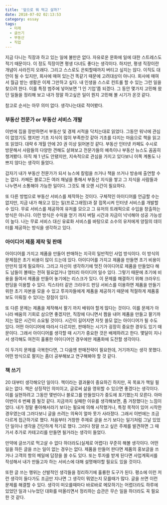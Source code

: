 ```yaml
---
title: '앞으로 뭐 먹고 살까?'
date: 2018-07-02 02:13:53
category: essay
tags:
  - 미래
  - 글쓰기
  - 부동산
  - 직업
---
```


지금 다니는 직장과 하고 있는 일에 불만은 없다. 자유로운 문화에 일에 대한 스트레스도 적기 때문이다. 이 정도 직장이면 평생 다녀도 좋다는 생각이다. 하지만, 평생 직장이란 개념이 사라진지 오래다. 그리고 스스로도 은퇴할때까지 버티고 싶지는 않다. 이직도 대안이 될 수 있지만, 회사에 매여 있는건 똑같기 때문에 고려대상이 아니다. 회사에 매여서 월급 받는 생활은 이제 그만하고 싶다. 내 인생을 스스로 컨트롤 할 수 있는 그런 일을 찾으려 한다. 이를 특정 범주에 넣어보면 '1 인 기업'쯤 되겠다. 그 동안 몇가지 고민해 왔던 일들을 정리해 보고 내가 정말 하고싶은 일이 뭔지 고민해 볼 시기가 온것 같다.

참고로 순서는 아무 의미 없다. 생각나는대로 적어봤다.

### 부동산 전문가 or 부동산 서비스 개발

이번에 집을 장만하면서 부동산 및 경제 서적을 닥치는대로 읽었다. 그동안 워낙에 관심이 없었기도 했지만 기초 지식이 많이 부족한것 같아 기초를 다지는 마음으로 책을 읽고 또 읽었다. 대략 6 개월 안에 20 권 이상 읽어본것 같다. 부동산 인터넷 카페도 수시로 방문해서 사람들의 다양한 견해도 살펴보고 전문가들의 예측이나 부동산 뉴스도 꼼꼼히 챙겨봤다. 아직 채 1 년도 안됐지만, 지속적으로 관심을 가지고 있다보니 이쪽 계통도 나쁘지 않다는 생각이 들었다.

갑자기 내가 부동산 전문가가 되서 뉴스에 칼럼을 쓰거나 책을 쓰거나 방송에 출연할 수는 없다. 카페든 블로그든 여러 채널을 통해서 부동산 지식을 쌓고 그 지식을 사람들과 나누면서 소통해야 가능한 일이다. 그것도 꽤 오랜 시간이 필요하다.

또 다른 방법으로 부동산 서비스를 제작하는 것이다. 구체적인 아이디어를 언급할 수는 없지만, 지금 내가 해오고 있는 일(프로그래밍)과 잘 접목시켜 인터넷 서비스를 개발할 수 있다. 무료 서비스를 제공하여 유저를 모으고 그 유저의 트래픽으로 수입을 창출하는 방식은 아니다. 이런 방식은 수익을 얻기 까지 버틸 시간과 자금이 넉넉해야 성공 가능성이 높다. 나는 무료 서비스 대신 유료화 서비스를 바탕으로 소수의 유저에게 양질의 데이터를 제공하는 방식을 생각하고 있다.

### 아이디어 제품 제작 및 판매

아이디어를 가지고 제품을 만들어 판매하는 지극히 일반적인 사업 방식이다. 이 방식의 문제점은 초기 비용이 많이 드는데 있다. 아이디어를 가지고 제품을 만들면 초기 비용이 만만치 않게 필요하다. 그리고 자신이 생각하기에 멋진 아이디어로 제품을 만들었다 해도 남들이 볼때는 전혀 필요없거나 엉터리 아이디어 일수 있다. 그렇기 때문에 초기에 비용을 들여서 제품을 만들어 놓기에는 리스크가 있다. 이 문제를 해결하기 위해 크라우드 펀딩을 이용할 수 있다. 킥스타터 같은 크라우드 펀딩 서비스를 이용하면 제품을 만들기 위한 초기 자본을 모을 수 있고 투자자들에게 제품을 제공하기 때문에 적절하게 제품홍보도 이뤄질 수 있다는 장점이 있다.

또 다른 문제는 제품을 제작해서 팔기 까지 배워야 할게 많다는 것이다. 이를 문제가 아니라 배움의 기회로 삼으면 좋겠지만, 직장에 다니면서 짬을 내어 제품을 만들고 팔기까지는 많은 시간이 소요될 것이다. 시간이 길어지면 자칫 쓸모 없는 아이디어가 될 수도 있다. 어떤 아이디어에 따라서 다르지만, 판매하는 시기가 굉장히 중요한 경우도 있기 때문이다. 그래서 아이디어를 생각할 때 시기가 중요한 것은 배제하려고 한다. 몇달이 지나서 생각해도 여전히 훌륭한 아이디어인 경우에만 제품화에 도전할 생각이다.

이 두가지 문제를 극복한다면, 그 다음엔 판매전략이 필요한데, 거기까지는 생각 못했다. 어떤 방식으로 팔지는 좀더 공부해보고 연구해봐야 할 것 같다.

### 책 쓰기

20 대부터 생각해오던 일이다. 책이라는 결과물이 중요하긴 하지만, 꼭 목표가 책일 필요는 없다. 책은 상징적인 의미이고, 글로써 삶을 영위할 수 있으면 좋겠다는 생각이다. 이를 실현하려고 그동안 몇번이나 블로그를 만들었다가 중도에 포기했는지 모른다. 아마 이번이 6 번째 쯤 될것 같다. 지금까지 실패한 이유를 생각해보면, 좀 거창했다는 느낌이었다. 내가 정말 좋아해서라기 보다는 필요에 의해 시작했거나, 특정 목적이 있어 시작한 경우였는데 그러다보니 글을 쓰려는 의욕이 얼마 못가 사라졌다. 그래서 이번에는 조금 다르게 접근하기로 했다. 처음부터 거창한 주제로 글을 쓰기 보다는 일기처럼 그날 있었던 일이나 생각을 간단하게 적기로 했다. 그러다 정말 쓰고 싶은 주제를 발견하면 그 때가서 추가로 카테고리를 만들면 될거라는 생각이 들었다.

만약에 글쓰기로 먹고살 수 없다 하더라도(실제로 어렵다) 꾸준히 해볼 생각이다. 어떤 일을 하든 글을 쓰는 일이 없는 경우는 없다. 제품을 만들어 판다면 제품의 홍보글을 쓰거나 고객의 항의 메일에 답장을 쓸 수도 있다. 또는 투자를 받게 된다면 사업계획서를 작성해서 내가 만들고자 하는 서비스에 대해 설명해야할 필요도 있을 것이다.

또한 글 쓰는 행위는 산발적인 생각들을 정리하기에 훌륭한 도구가 된다. 평소에 이런 저런 생각이 들다가도 조금만 지나면 그 생각이 뭐였는지 모를때가 많다. 글을 쓰면 이런 문제를 해결할 수 있다. 생각이 떠오를때마다 바로바로 메모하기는 어렵더라도 하루에 있었던 일과 나누었던 대화를 떠올리면서 정리하는 습관은 무슨 일을 하더라도 꼭 필요한 것 같다.
